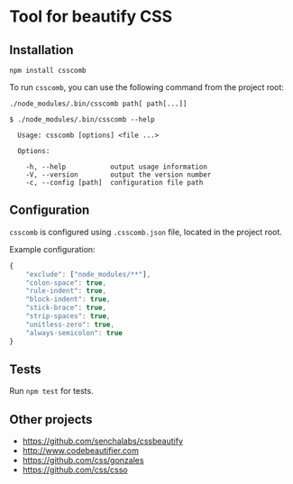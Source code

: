 # Tool for beautify CSS

## Installation

```
npm install csscomb
```

To run `csscomb`, you can use the following command from the project root:

```
./node_modules/.bin/csscomb path[ path[...]]
```

```
$ ./node_modules/.bin/csscomb --help

  Usage: csscomb [options] <file ...>

  Options:

    -h, --help           output usage information
    -V, --version        output the version number
    -c, --config [path]  configuration file path
```

## Configuration

`csscomb` is configured using `.csscomb.json` file, located in the project root.

Example configuration:

```javascript
{
    "exclude": ["node_modules/**"],
    "colon-space": true,
    "rule-indent": true,
    "block-indent": true,
    "stick-brace": true,
    "strip-spaces": true,
    "unitless-zero": true,
    "always-semicolon": true
}
```

## Tests

Run `npm test` for tests.

## Other projects
* https://github.com/senchalabs/cssbeautify
* http://www.codebeautifier.com
* https://github.com/css/gonzales
* https://github.com/css/csso
